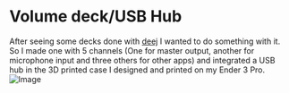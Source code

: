 # Volume deck/USB Hub
After seeing some decks done with [deej](https://github.com/omriharel/deej) I wanted to do something with it. So I made one with 5 channels (One for master output, another for microphone input and three others for other apps) and integrated a USB hub in the 3D printed case I designed and printed on my Ender 3 Pro.
![Image](deck.jpg)